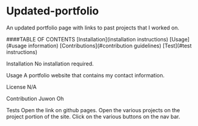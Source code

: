 # Updated-portfolio
An updated portfolio page with links to past projects that I worked on. 


####TABLE OF CONTENTS 
[Installation](installation instructions)
[Usage](#usage information)
[Contributions](#contribution guidelines) 
[Test](#test instructions)

Installation
No installation required.

Usage
A portfolio website that contains my contact information.

License
N/A

Contribution
Juwon Oh

Tests
Open the link on github pages. Open the various projects on the project portion of the site.
Click on the various buttons on the nav bar.
